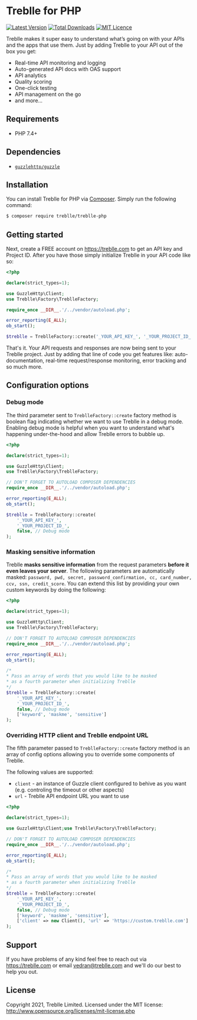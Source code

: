 # Treblle for PHP

[![Latest Version](https://img.shields.io/packagist/v/treblle/treblle-php)](https://packagist.org/packages/treblle/treblle-php)
[![Total Downloads](https://img.shields.io/packagist/dt/treblle/treblle-php)](https://packagist.org/packages/treblle/treblle-php)
[![MIT Licence](https://img.shields.io/packagist/l/treblle/treblle-php)](LICENSE.md)

Treblle makes it super easy to understand what’s going on with your APIs and the apps that use them. Just by adding
Treblle to your API out of the box you get:

* Real-time API monitoring and logging
* Auto-generated API docs with OAS support
* API analytics
* Quality scoring
* One-click testing
* API management on the go
* and more...

## Requirements

* PHP 7.4+

## Dependencies

* [`guzzlehttp/guzzle`](https://packagist.org/packages/guzzlehttp/guzzle)

## Installation

You can install Treblle for PHP via [Composer](http://getcomposer.org/). Simply run the following command:

```bash
$ composer require treblle/treblle-php
```

## Getting started

Next, create a FREE account on <https://treblle.com> to get an API key and Project ID. After you have those simply
initialize Treblle in your API code like so:

```php
<?php

declare(strict_types=1);

use GuzzleHttp\Client;
use Treblle\Factory\TreblleFactory;

require_once __DIR__.'/../vendor/autoload.php';

error_reporting(E_ALL);
ob_start();

$treblle = TreblleFactory::create('_YOUR_API_KEY_', '_YOUR_PROJECT_ID_');
```

That's it. Your API requests and responses are now being sent to your Treblle project. Just by adding that line of code
you get features like: auto-documentation, real-time request/response monitoring, error tracking and so much more.

## Configuration options

### Debug mode

The third parameter sent to `TreblleFactory::create` factory method is boolean flag indicating whether we want to use
Treblle in a debug mode. Enabling debug mode is helpful when you want to understand what's happening under-the-hood and
allow Treblle errors to bubble up.

```php
<?php

declare(strict_types=1);

use GuzzleHttp\Client;
use Treblle\Factory\TreblleFactory;

// DON'T FORGET TO AUTOLOAD COMPOSER DEPENDENCIES
require_once __DIR__.'/../vendor/autoload.php';

error_reporting(E_ALL);
ob_start();

$treblle = TreblleFactory::create(
    '_YOUR_API_KEY_', 
    '_YOUR_PROJECT_ID_', 
    false, // Debug mode
);
```

### Masking sensitive information

Treblle **masks sensitive information** from the request parameters **before it even leaves your server**. The following
parameters are automatically
masked: `password, pwd, secret, password_confirmation, cc, card_number, ccv, ssn, credit_score`. You can extend this
list by providing your own custom keywords by doing the following:

```php
<?php

declare(strict_types=1);

use GuzzleHttp\Client;
use Treblle\Factory\TreblleFactory;

// DON'T FORGET TO AUTOLOAD COMPOSER DEPENDENCIES
require_once __DIR__.'/../vendor/autoload.php';

error_reporting(E_ALL);
ob_start();

/*
* Pass an array of words that you would like to be masked
* as a fourth parameter when initializing Treblle
*/
$treblle = TreblleFactory::create(
    '_YOUR_API_KEY_', 
    '_YOUR_PROJECT_ID_', 
    false, // Debug mode
    ['keyword', 'maskme', 'sensitive']
);
```

### Overriding HTTP client and Treblle endpoint URL

The fifth parameter passed to `TreblleFactory::create` factory method is an array of config options allowing you to
override some components of Treblle.

The following values are supported:

- `client` - an instance of Guzzle client configured to behive as you want (e.g. controling the timeout or other
  aspects)
- `url` - Treblle API endpoint URL you want to use

```php
<?php

declare(strict_types=1);

use GuzzleHttp\Client;use Treblle\Factory\TreblleFactory;

// DON'T FORGET TO AUTOLOAD COMPOSER DEPENDENCIES
require_once __DIR__.'/../vendor/autoload.php';

error_reporting(E_ALL);
ob_start();

/*
* Pass an array of words that you would like to be masked
* as a fourth parameter when initializing Treblle
*/
$treblle = TreblleFactory::create(
    '_YOUR_API_KEY_', 
    '_YOUR_PROJECT_ID_', 
    false, // Debug mode
    ['keyword', 'maskme', 'sensitive'],
    ['client' => new Client(), 'url' => 'https://custom.treblle.com']
);
```

## Support

If you have problems of any kind feel free to reach out via <https://treblle.com> or email vedran@treblle.com and we'll
do our best to help you out.

## License

Copyright 2021, Treblle Limited. Licensed under the MIT license:
http://www.opensource.org/licenses/mit-license.php
